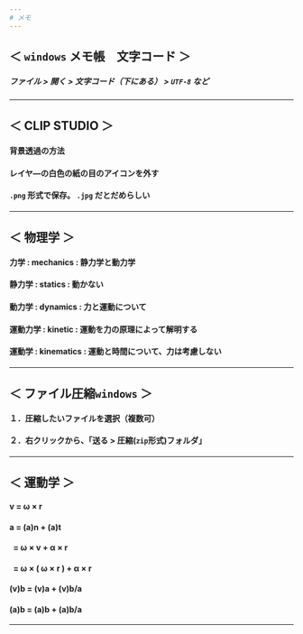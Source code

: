 ```yaml
---
# メモ
---
```

## ＜ `windows` メモ帳　文字コード ＞
##### ファイル > 開く > 文字コード（下にある） > `UTF-8` など
---
## ＜ CLIP STUDIO ＞
#### 背景透過の方法
#### レイヤ―の白色の紙の目のアイコンを外す
#### `.png` 形式で保存。 `.jpg` だとだめらしい
---
## ＜ 物理学 ＞
#### 力学 : mechanics : 静力学と動力学
#### 静力学 : statics : 動かない
#### 動力学 : dynamics : 力と運動について
#### 運動力学 : kinetic : 運動を力の原理によって解明する
#### 運動学 : kinematics : 運動と時間について、力は考慮しない
---
## ＜ ファイル圧縮`windows` ＞
#### １．圧縮したいファイルを選択（複数可）
#### ２．右クリックから、「送る > 圧縮(`zip`形式)フォルダ」
---
## ＜ 運動学 ＞
#### v = ω × r
#### a = (a)n + (a)t
####   = ω × v + α × r
####   = ω × ( ω × r ) + α × r
#### (v)b = (v)a + (v)b/a
#### (a)b = (a)b + (a)b/a
---
